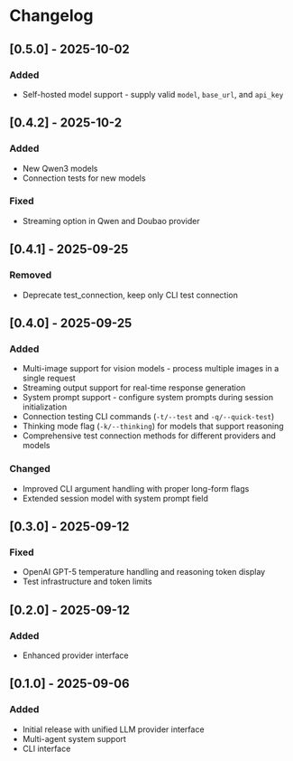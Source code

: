 # Changelog

## [0.5.0] - 2025-10-02

### Added
- Self-hosted model support - supply valid `model`, `base_url`, and `api_key`

## [0.4.2] - 2025-10-2

### Added
- New Qwen3 models
- Connection tests for new models

### Fixed
- Streaming option in Qwen and Doubao provider

## [0.4.1] - 2025-09-25

### Removed
- Deprecate test_connection, keep only CLI test connection

## [0.4.0] - 2025-09-25

### Added
- Multi-image support for vision models - process multiple images in a single request
- Streaming output support for real-time response generation
- System prompt support - configure system prompts during session initialization
- Connection testing CLI commands (`-t/--test` and `-q/--quick-test`)
- Thinking mode flag (`-k/--thinking`) for models that support reasoning
- Comprehensive test connection methods for different providers and models

### Changed
- Improved CLI argument handling with proper long-form flags
- Extended session model with system prompt field

## [0.3.0] - 2025-09-12

### Fixed
- OpenAI GPT-5 temperature handling and reasoning token display
- Test infrastructure and token limits

## [0.2.0] - 2025-09-12

### Added
- Enhanced provider interface

## [0.1.0] - 2025-09-06

### Added
- Initial release with unified LLM provider interface
- Multi-agent system support
- CLI interface
